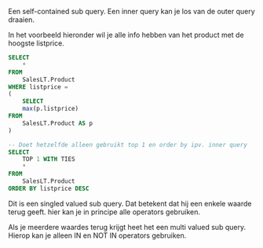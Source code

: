
Een self-contained sub query.
Een inner query kan je los van de outer query draaien. 

In het voorbeeld hieronder wil je alle info hebben van het product met de hoogste listprice.

```sql
SELECT
    *
FROM
    SalesLT.Product
WHERE listprice =
(
    SELECT
    max(p.listprice)
FROM
    SalesLT.Product AS p
)

-- Doet hetzelfde alleen gebruikt top 1 en order by ipv. inner query
SELECT
    TOP 1 WITH TIES
    *
FROM
    SalesLT.Product
ORDER BY listprice DESC
```
Dit is een singled valued sub query. Dat betekent dat hij een enkele waarde terug geeft.
hier kan je in principe alle operators gebruiken. 

Als je meerdere waardes terug krijgt heet het een multi valued sub query.
Hierop kan je alleen IN en NOT IN operators gebruiken.

